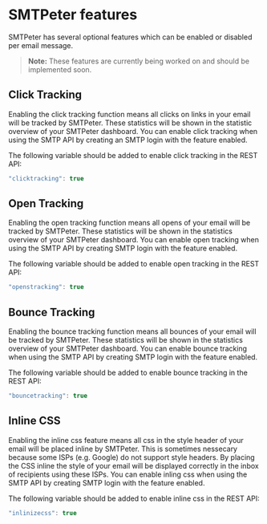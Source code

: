 # SMTPeter features

SMTPeter has several optional features which can be enabled or 
disabled per email message. 

> **Note:** These features are currently being worked on and should be implemented 
soon.

## Click Tracking

Enabling the click tracking function means all clicks on links
in your email will be tracked by SMTPeter. These statistics will
be shown in the statistic overview of your SMTPeter dashboard. You 
can enable click tracking when using the SMTP API by creating
an SMTP login with the feature enabled. 

The following variable should be added to enable click tracking in the REST API:
```javascript
"clicktracking": true
```

## Open Tracking

Enabling the open tracking function means all opens of your email will be tracked
by SMTPeter. These statistics will be shown in the statistics overview of your SMTPeter
dashboard. You can enable open tracking when using the SMTP API by creating SMTP 
login with the feature enabled. 

The following variable should be added to enable open tracking in the REST API:
```javascript
"openstracking": true
```

## Bounce Tracking

Enabling the bounce tracking function means all bounces of your email will be tracked
by SMTPeter. These statistics will be shown in the statistics overview of your SMTPeter
dashboard. You can enable bounce tracking when using the SMTP API by creating SMTP 
login with the feature enabled. 

The following variable should be added to enable bounce tracking in the REST API:
```javascript
"bouncetracking": true
```

## Inline CSS

Enabling the inline css feature means all css in the style header of your email
will be placed inline by SMTPeter. This is sometimes nessecary because some ISPs
(e.g. Google) do not support style headers. By placing the CSS inline the style
of your email will be displayed correctly in the inbox of recipients using these
ISPs. You can enable inling css when using the SMTP API by creating SMTP 
login with the feature enabled. 

The following variable should be added to enable inline css in the REST API:
```javascript
"inlinizecss": true
```
